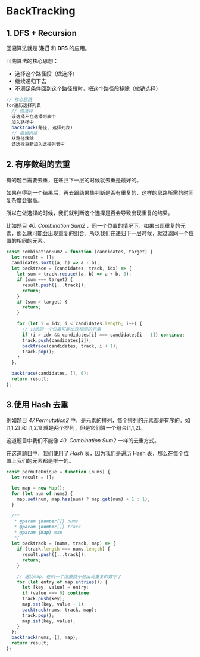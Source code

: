 # BackTracking

## 1. DFS + Recursion

回溯算法就是 **递归** 和 **DFS** 的应用。

回溯算法的核心思想：

- 选择这个路径段（做选择）
- 继续递归下去
- 不满足条件回到这个路径段时，把这个路径段移除（撤销选择）

```javascript
// 核心思路
for遍历选择列表
  // 做选择
  该选择不在选择列表中
  加入路径中
  backtrack(路径, 选择列表)
  // 撤销选择
  从路径移除
  该选择重新加入选择列表中
```

## 2. 有序数组的去重

有的题目需要去重，在递归下一层的时候就去重是最好的。

如果在得到一个结果后，再去跟结果集判断是否有重复的，这样的思路所需的时间复杂度会很高。

所以在做选择的时候，我们就判断这个选择是否会导致出现重复的结果。

比如题目 *40. Combination Sum2* ，同一个位置的情况下，如果出现重复的元素，那么就可能会出现重复的组合。所以我们在递归下一层时候，就过滤同一个位置的相同的元素。

```javascript
const combinationSum2 = function (candidates, target) {
  let result = [];
  candidates.sort((a, b) => a - b);
  let backtrace = (candidates, track, idx) => {
    let sum = track.reduce((a, b) => a + b, 0);
    if (sum === target) {
      result.push([...track]);
      return;
    }
    if (sum > target) {
      return;
    }

    for (let i = idx; i < candidates.length; i++) {
      // 过滤同一个位置可能出现相同的元素
      if (i > idx && candidates[i] === candidates[i - 1]) continue;
      track.push(candidates[i]);
      backtrace(candidates, track, i + 1);
      track.pop();
    }
  };

  backtrace(candidates, [], 0);
  return result;
};
```

## 3.使用 Hash 去重

例如题目 *47.Permutation2* 中，是元素的排列，每个排列的元素都是有序的。如 [1,1,2] 和 [1,2,1] 就是两个排列，但是它们算一个组合[1,1,2]。

这道题目中我们不能像 *40. Combination Sum2* 一样的去重方式。

在这道题目中，我们使用了 *Hash* 表，因为我们是遍历 Hash 表，那么在每个位置上我们的元素都是唯一的。

```javascript
const permuteUnique = function (nums) {
  let result = [];

  let map = new Map();
  for (let num of nums) {
    map.set(num, map.has(num) ? map.get(num) + 1 : 1);
  }

  /**
   * @param {number[]} nums
   * @param {number[]} track
   * @param {Map} map
   */
  let backtrack = (nums, track, map) => {
    if (track.length === nums.length) {
      result.push([...track]);
      return;
    }

    // 遍历map，在同一个位置就不会出现重复的数字了
    for (let entry of map.entries()) {
      let [key, value] = entry;
      if (value === 0) continue;
      track.push(key);
      map.set(key, value - 1);
      backtrack(nums, track, map);
      track.pop();
      map.set(key, value);
    }
  };
  backtrack(nums, [], map);
  return result;
};
```
